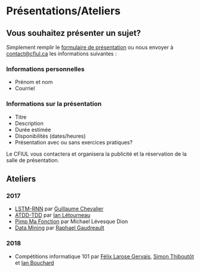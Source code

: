 # Présentations/Ateliers

## Vous souhaitez présenter un sujet?

Simplement remplir le [formulaire de présentation](https://goo.gl/forms/hC37L7mGgvoBotlc2) ou nous envoyer à contact@cfiul.ca les informations suivantes :

### Informations personnelles

- Prénom et nom
- Courriel

### Informations sur la présentation

- Titre
- Description
- Durée estimée
- Disponibilités (dates/heures)
- Présentation avec ou sans exercices pratiques?

Le CFIUL vous contactera et organisera la publicité et la réservation
de la salle de présentation.


## Ateliers

### 2017
- [LSTM-RNN](https://github.com/CFI-UL/presentations/tree/master/2017-lstm-rnn) par [Guillaume Chevalier](https://github.com/guillaume-chevalier)
- [ATDD-TDD](https://github.com/CFI-UL/presentations/tree/master/2017-atdd-tdd) par [Ian Létourneau](https://github.com/ianlet)
- [Pimp Ma Fonction](https://github.com/CFI-UL/presentations/tree/master/2017-pimp-ma-fonction) par Michael Lévesque Dion
- [Data Mining](https://github.com/CFI-UL/presentations/tree/master/2017-data-mining) par [Raphael Gaudreault](https://github.com/raphaelgodro)

### 2018
- Compétitions informatique 101 par [Félix Larose Gervais](https://github.com/filedesless), [Simon Thiboutôt](https://github.com/masterT) et [Ian Bouchard](https://github.com/corb3nik)
